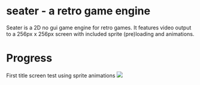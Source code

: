 # seater - a retro game engine
Seater is a 2D no gui game engine for retro games.
It features video output to a 256px x 256px screen with included sprite (pre)loading and animations.

# Progress

First title screen test using sprite animations
![](http://cdn.namespace.media/s/mfGEB5LT4SbLmrr/download/idea64_pOAyoqTbni.gif)